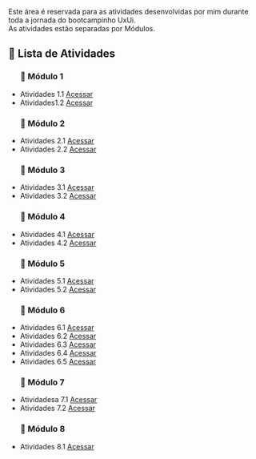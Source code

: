Este área é reservada para as atividades desenvolvidas por mim durante toda a jornada do bootcampinho UxUi.<br>
As atividades estão separadas por Módulos.


<h2 dir="auto"> 📝 Lista de Atividades </h2>

<ul dir="auto">
<h3> 🔶 Módulo 1 </h3>
  <li> Atividades 1.1 <a href="https://github.com/Diegojfsr/BootcampinhoUIUX/blob/main/ListaAtividades/Modulo1.1.md"> Acessar </a></li>
  <li> Atividades1.2 <a href="https://github.com/Diegojfsr/BootcampinhoUIUX/blob/main/ListaAtividades/Modulo1.2.md"> Acessar </a></li>
</ul>
<ul dir="auto">
<h3> 🔶 Módulo 2 </h3>
  <li> Atividades 2.1 <a href="https://github.com/Diegojfsr/BootcampinhoUIUX/blob/main/ListaAtividades/Modulo2.1.md"> Acessar </a></li>
  <li> Atividades 2.2 <a href="https://github.com/Diegojfsr/BootcampinhoUIUX/blob/main/ListaAtividades/Modulo2.2.md"> Acessar </a></li>
</ul>
<ul dir="auto">
<h3> 🔶 Módulo 3 </h3>
  <li> Atividades 3.1 <a href="https://github.com/Diegojfsr/BootcampinhoUIUX/blob/main/ListaAtividades/Modulo3.1.md"> Acessar </a></li>
  <li> Atividades 3.2 <a href="https://github.com/Diegojfsr/BootcampinhoUIUX/blob/main/ListaAtividades/Modulo3.2.md"> Acessar </a></li>
</ul>

<ul dir="auto">
<h3> 🔶 Módulo 4 </h3>
  <li> Atividades 4.1 <a href="https://github.com/Diegojfsr/BootcampinhoUIUX/blob/main/ListaAtividades/Modulo4.1.md"> Acessar </a></li>
  <li> Atividades 4.2 <a href="https://github.com/Diegojfsr/BootcampinhoUIUX/blob/main/ListaAtividades/Modulo4.2.md"> Acessar </a></li>
</ul>

<ul dir="auto">
<h3> 🔶 Módulo 5 </h3>
  <li> Atividades 5.1 <a href="https://github.com/Diegojfsr/BootcampinhoUIUX/blob/main/ListaAtividades/Modulo5.1.md"> Acessar </a></li>
  <li> Atividades 5.2 <a href="https://github.com/Diegojfsr/BootcampinhoUIUX/blob/main/ListaAtividades/Modulo5.2.md"> Acessar </a></li>
</ul>

<ul dir="auto">
<h3> 🔶 Módulo 6 </h3>
  <li> Atividades 6.1 <a href="https://github.com/Diegojfsr/BootcampinhoUIUX/blob/main/ListaAtividades/Modulo6.1.md"> Acessar </a></li>
  <li> Atividades 6.2 <a href="https://github.com/Diegojfsr/BootcampinhoUIUX/blob/main/ListaAtividades/Modulo6.2.md"> Acessar </a></li>
  <li> Atividades 6.3 <a href="https://github.com/Diegojfsr/BootcampinhoUIUX/blob/main/ListaAtividades/Modulo6.3.md"> Acessar </a></li>
  <li> Atividades 6.4 <a href="https://github.com/Diegojfsr/BootcampinhoUIUX/blob/main/ListaAtividades/Modulo6.4.md"> Acessar </a></li>
  <li> Atividades 6.5 <a href="https://github.com/Diegojfsr/BootcampinhoUIUX/blob/main/ListaAtividades/Modulo6.5.md"> Acessar </a></li>
</ul>

<ul dir="auto">
<h3> 🔶 Módulo 7 </h3>
  <li> Atividadesa 7.1 <a href="https://github.com/Diegojfsr/BootcampinhoUIUX/blob/main/ListaAtividades/Modulo7.1.md"> Acessar </a></li>
  <li> Atividades 7.2 <a href="https://github.com/Diegojfsr/BootcampinhoUIUX/blob/main/ListaAtividades/Modulo7.2.md"> Acessar </a></li>
</ul>

<ul dir="auto">
<h3> 🔶 Módulo 8 </h3>
  <li> Atividades 8.1 <a href="https://github.com/Diegojfsr/BootcampinhoUIUX/blob/main/ListaAtividades/Modulo8.1.md"> Acessar </a></li>

</ul>
